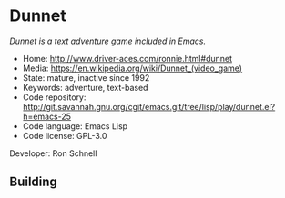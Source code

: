 # Dunnet

_Dunnet is a text adventure game included in Emacs._

- Home: http://www.driver-aces.com/ronnie.html#dunnet
- Media: https://en.wikipedia.org/wiki/Dunnet_(video_game)
- State: mature, inactive since 1992
- Keywords: adventure, text-based
- Code repository: http://git.savannah.gnu.org/cgit/emacs.git/tree/lisp/play/dunnet.el?h=emacs-25
- Code language: Emacs Lisp
- Code license: GPL-3.0

Developer: Ron Schnell

## Building
